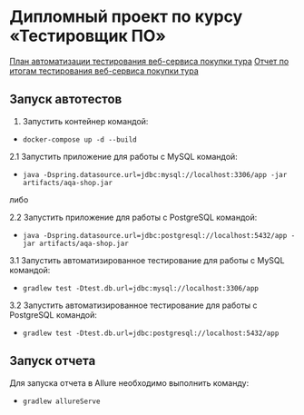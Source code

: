 # Дипломный проект по курсу «Тестировщик ПО»

[План автоматизации тестирования веб-сервиса покупки тура](https://github.com/chugad/qa-diploma/blob/master/documents/Plan.md)
[Отчет по итогам тестирования веб-сервиса покупки тура](https://github.com/chugad/qa-diploma/blob/master/documents/Report.md)

## Запуск автотестов

1. Запустить контейнер командой: <br>
* ```docker-compose up -d --build``` <br>

2.1 Запустить приложение для работы с MySQL командой: <br>
* `java -Dspring.datasource.url=jdbc:mysql://localhost:3306/app -jar artifacts/aqa-shop.jar` <br>

либо

2.2 Запустить приложение для работы с PostgreSQL командой: <br>
* `java -Dspring.datasource.url=jdbc:postgresql://localhost:5432/app -jar artifacts/aqa-shop.jar` <br>


3.1 Запустить автоматизированное тестирование для работы с MySQL командой: <br>
* `gradlew test -Dtest.db.url=jdbc:mysql://localhost:3306/app` <br>

3.2 Запустить автоматизированное тестирование для работы с PostgreSQL командой: <br>
* `gradlew test -Dtest.db.url=jdbc:postgresql://localhost:5432/app` <br>

## Запуск отчета

Для запуска отчета в Allure необходимо выполнить команду: <br>
* `gradlew allureServe` <br>
